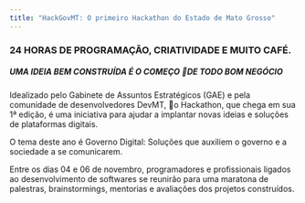 ```yaml
---
title: "HackGovMT: O primeiro Hackathon do Estado de Mato Grosso"
---
```


### 24 HORAS DE PROGRAMAÇÃO, CRIATIVIDADE E MUITO CAFÉ.

##### UMA IDEIA BEM CONSTRUÍDA É O COMEÇO DE TODO BOM NEGÓCIO

Idealizado pelo Gabinete de Assuntos Estratégicos (GAE) e pela comunidade de desenvolvedores DevMT, o Hackathon, que chega em sua 1ª edição, é uma iniciativa para ajudar a implantar novas ideias e soluções de plataformas digitais.

O tema deste ano é Governo Digital: Soluções que auxiliem o governo e a sociedade a se comunicarem.

Entre os dias 04 e 06 de novembro, programadores e profissionais ligados ao desenvolvimento de softwares se reunirão para uma maratona de palestras, brainstormings, mentorias e avaliações dos projetos construídos.
